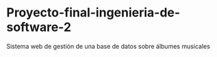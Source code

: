 # Proyecto-final-ingenieria-de-software-2
Sistema web de gestión de una base de datos sobre álbumes musicales
